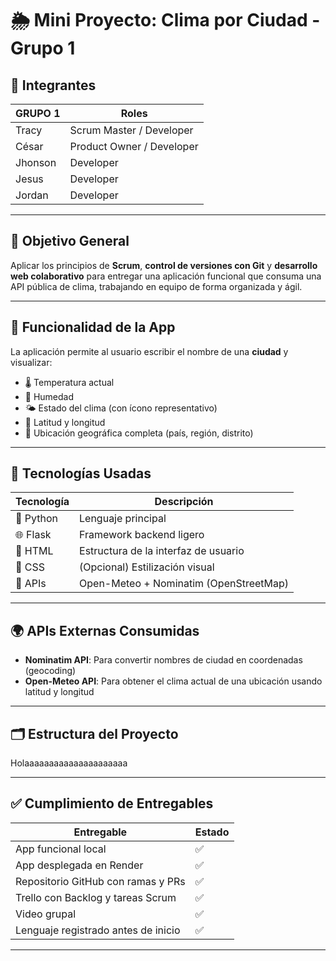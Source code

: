 # 🌦️ Mini Proyecto: Clima por Ciudad - Grupo 1

## 👥 Integrantes

| GRUPO 1 | Roles                      |
|---------|----------------------------|
| Tracy   | Scrum Master  / Developer  |
| César   | Product Owner / Developer  |
| Jhonson | Developer                  |
| Jesus   | Developer                  |
| Jordan  | Developer                  |

---

## 🎯 Objetivo General

Aplicar los principios de **Scrum**, **control de versiones con Git** y **desarrollo web colaborativo** para entregar una aplicación funcional que consuma una API pública de clima, trabajando en equipo de forma organizada y ágil.

---

## 🔧 Funcionalidad de la App

La aplicación permite al usuario escribir el nombre de una **ciudad** y visualizar:

- 🌡️ Temperatura actual
- 💨 Humedad
- 🌤️ Estado del clima (con ícono representativo)
- 📍 Latitud y longitud
- 📌 Ubicación geográfica completa (país, región, distrito)

---

## 🧠 Tecnologías Usadas

| Tecnología     | Descripción                             |
|----------------|-----------------------------------------|
| 🐍 Python      | Lenguaje principal                      |
| 🌐 Flask       | Framework backend ligero                |
| 🧾 HTML        | Estructura de la interfaz de usuario    |
| 🎨 CSS         | (Opcional) Estilización visual          |
| 📡 APIs        | Open-Meteo + Nominatim (OpenStreetMap) |

---

## 🌍 APIs Externas Consumidas

- **Nominatim API**: Para convertir nombres de ciudad en coordenadas (geocoding)
- **Open-Meteo API**: Para obtener el clima actual de una ubicación usando latitud y longitud

---

## 🗂️ Estructura del Proyecto

Holaaaaaaaaaaaaaaaaaaaaa

---

## ✅ Cumplimiento de Entregables

| Entregable	                        | Estado  |
|---------------------------------------|---------|
|  App funcional local	                |   ✅   |
|  App desplegada en Render	            |   ✅   |
|  Repositorio GitHub con ramas y PRs	|   ✅   |
|  Trello con Backlog y tareas Scrum	|   ✅   | 
|  Video grupal	                        |   ✅   |
|  Lenguaje registrado antes de inicio	|   ✅   |

---